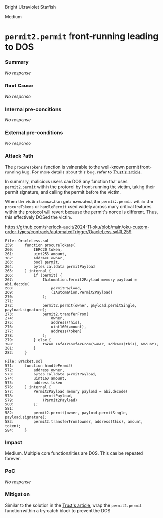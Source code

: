 Bright Ultraviolet Starfish

Medium

# `permit2.permit` front-running leading to DOS

### Summary

_No response_

### Root Cause

_No response_

### Internal pre-conditions

_No response_

### External pre-conditions

_No response_

### Attack Path

The `procureTokens` function is vulnerable to the well-known permit front-running bug. For more details about this bug, refer to [Trust's article](https://www.trust-security.xyz/post/permission-denied).

In summary, malicious users can DOS any function that uses `permit2.permit` within the protocol by front-running the victim, taking their permit signature, and calling the permit before the victim.

When the victim transaction gets executed, the `permit2.permit` within the `procureTokens` or `handlePermit` used widely across many critical features within the protocol will revert because the permit's nonce is different. Thus, this effectively DOSed the victim.

https://github.com/sherlock-audit/2024-11-oku/blob/main/oku-custom-order-types/contracts/automatedTrigger/OracleLess.sol#L259

```solidity
File: OracleLess.sol
259:     function procureTokens(
260:         IERC20 token,
261:         uint256 amount,
262:         address owner,
263:         bool permit,
264:         bytes calldata permitPayload
265:     ) internal {
266:         if (permit) {
267:             IAutomation.Permit2Payload memory payload = abi.decode(
268:                 permitPayload,
269:                 (IAutomation.Permit2Payload)
270:             );
271: 
272:             permit2.permit(owner, payload.permitSingle, payload.signature);
273:             permit2.transferFrom(
274:                 owner,
275:                 address(this),
276:                 uint160(amount),
277:                 address(token)
278:             );
279:         } else {
280:             token.safeTransferFrom(owner, address(this), amount);
281:         }
282:     }
```

```solidity
File: Bracket.sol
571:     function handlePermit(
572:         address owner,
573:         bytes calldata permitPayload,
574:         uint160 amount,
575:         address token
576:     ) internal {
577:         Permit2Payload memory payload = abi.decode(
578:             permitPayload,
579:             (Permit2Payload)
580:         );
581: 
582:         permit2.permit(owner, payload.permitSingle, payload.signature);
583:         permit2.transferFrom(owner, address(this), amount, token);
584:     }
```

### Impact

Medium. Multiple core functionalities are DOS. This can be repeated forever.

### PoC

_No response_

### Mitigation

Similar to the solution in the [Trust's article](https://www.trust-security.xyz/post/permission-denied), wrap the `permit2.permit` function within a try-catch block to prevent the DOS 